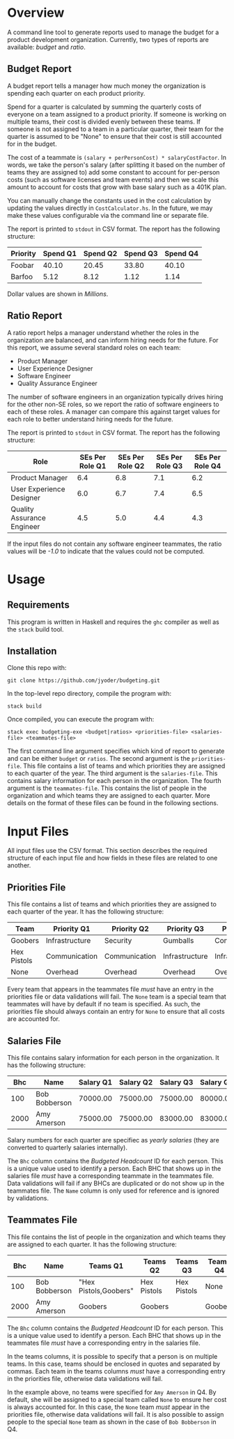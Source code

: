 # Overview

A command line tool to generate reports used to manage the budget for a product development organization. Currently, two types
of reports are available: *budget* and *ratio*.

## Budget Report

A budget report tells a manager how much money the organization is spending each quarter on each product priority.

Spend for a quarter is calculated by summing the quarterly costs of everyone on a team assigned to a product priority. If
someone is working on multiple teams, their cost is divided evenly between these teams. If someone is not assigned to a team
in a particular quarter, their team for the quarter is assumed to be "None" to ensure that their cost is still accounted for
in the budget.

The cost of a teammate is `(salary + perPersonCost) * salaryCostFactor`. In words, we take the person's salary (after
splitting it based on the number of teams they are assigned to) add some constant to account for per-person costs (such as
software licenses and team events) and then we scale this amount to account for costs that grow with base salary such as a
401K plan.

You can manually change the constants used in the cost calculation by updating the values directly in `CostCalculator.hs`. In
the future, we may make these values configurable via the command line or separate file.

The report is printed to `stdout` in CSV format. The report has the following structure:

| Priority | Spend Q1 | Spend Q2 | Spend Q3 | Spend Q4 |
|----------|----------|----------|----------|----------|
| Foobar   | 40.10    | 20.45    | 33.80    | 40.10    |
| Barfoo   | 5.12     | 8.12     | 1.12     | 1.14     |

Dollar values are shown in _Millions_.

## Ratio Report

A ratio report helps a manager understand whether the roles in the organization are balanced, and can inform hiring needs for
the future. For this report, we assume several standard roles on each team:

* Product Manager
* User Experience Designer
* Software Engineer
* Quality Assurance Engineer

The number of software engineers in an organization typically drives hiring for the other non-SE roles, so we report the
ratio of software engineers to each of these roles. A manager can compare this against target values for each role to better
understand hiring needs for the future.

The report is printed to `stdout` in CSV format. The report has the following structure:

| Role                       | SEs Per Role Q1 | SEs Per Role Q2 | SEs Per Role Q3 | SEs Per Role Q4 |
|----------------------------|-----------------|-----------------|-----------------|-----------------|
| Product Manager            | 6.4             | 6.8             | 7.1             | 6.2             |
| User Experience Designer   | 6.0             | 6.7             | 7.4             | 6.5             |
| Quality Assurance Engineer | 4.5             | 5.0             | 4.4             | 4.3             |

If the input files do not contain any software engineer teammates, the ratio values will be _-1.0_ to indicate that the values
could not be computed.

# Usage

## Requirements

This program is written in Haskell and requires the `ghc` compiler as well as the `stack` build tool.

## Installation

Clone this repo with:

```
git clone https://github.com/jyoder/budgeting.git
```

In the top-level repo directory, compile the program with:

```
stack build
```

Once compiled, you can execute the program with:

```
stack exec budgeting-exe <budget|ratios> <priorities-file> <salaries-file> <teammates-file>
```

The first command line argument specifies which kind of report to generate and can be either `budget` or `ratios`. The
second argument is the `priorities-file`. This file contains a list of teams and which priorities they are assigned to each
quarter of the year. The third argument is the `salaries-file`. This contains salary information for each person in the
organization. The fourth argument is the `teammates-file`. This contains the list of people in the organization and which
teams they are assigned to each quarter. More details on the format of these files can be found in the following sections.

# Input Files

All input files use the CSV format. This section describes the required structure of each input file and how fields in these
files are related to one another.

## Priorities File

This file contains a list of teams and which priorities they are assigned to each quarter of the year. It has the following
structure:

| Team        | Priority Q1    | Priority Q2    | Priority Q3    | Priority Q4    |
|-------------|----------------|----------------|----------------|----------------|
| Goobers     | Infrastructure | Security       | Gumballs       | Communication  |
| Hex Pistols | Communication  | Communication  | Infrastructure | Infrastructure |
| None        | Overhead       | Overhead       | Overhead       | Overhead       |

Every team that appears in the teammates file _must_ have an entry in the priorities file or data validations will fail. The
`None` team is a special team that teammates will have by default if no team is specified. As such, the priorities file should
always contain an entry for `None` to ensure that all costs are accounted for.

## Salaries File

This file contains salary information for each person in the organization. It has the following structure:

| Bhc   | Name           | Salary Q1 | Salary Q2  | Salary Q3  | Salary Q4  |
|-------|----------------|-----------|------------|------------|------------|
| 100   | Bob Bobberson  | 70000.00  | 75000.00   | 75000.00   | 80000.00   |
| 2000  | Amy Amerson    | 75000.00  | 75000.00   | 83000.00   | 83000.00   |

Salary numbers for each quarter are specifiec as _yearly salaries_ (they are converted to quarterly salaries internally).

The `Bhc` column contains the _Budgeted Headcount_ ID for each person. This is a unique value used to identify a person. Each
BHC that shows up in the salaries file _must_ have a corresponding teammate in the teammates file. Data validations will fail
if any BHCs are duplicated or do not show up in the teammates file. The `Name` column is only used for reference and is
ignored by validations.

## Teammates File

This file contains the list of people in the organization and which teams they are assigned to each quarter. It has the
following structure:

| Bhc   | Name           | Teams Q1               | Teams Q2           | Teams Q3           | Teams Q4           |
|-------|----------------|------------------------|--------------------|--------------------|--------------------|
| 100   | Bob Bobberson  | "Hex Pistols,Goobers"  | Hex Pistols        | Hex Pistols        | None               |
| 2000  | Amy Amerson    | Goobers                | Goobers            |                    | Goobers            |

The `Bhc` column contains the _Budgeted Headcount_ ID for each person. This is a unique value used to identify a person. Each
BHC that shows up in the teammates file _must_ have a corresponding entry in the salaries file.

In the teams columns, it is possible to specify that a person is on multiple teams. In this case, teams should be enclosed in
quotes and separated by commas. Each team in the teams columns _must_ have a corresponding entry in the priorities file,
otherwise data validations will fail.

In the example above, no teams were specified for `Amy Amerson` in Q4. By default, she will be assigned to a special team
called `None` to ensure her cost is always accounted for. In this case, the `None` team _must_ appear in the priorities file,
otherwise data validations will fail. It is also possible to assign people to the special `None` team as shown in the case of
`Bob Bobberson` in Q4. 
